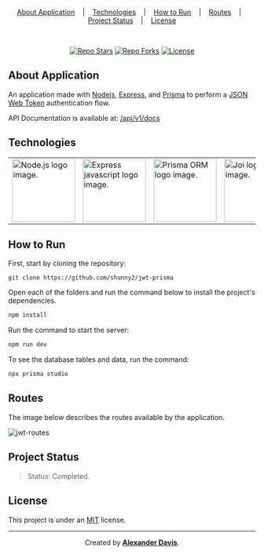 <p align="center">
  <a href="#about-application">About Application</a>
  &nbsp;&nbsp;&nbsp;|&nbsp;&nbsp;&nbsp;
  <a href="#technologies">Technologies</a>
  &nbsp;&nbsp;&nbsp;|&nbsp;&nbsp;&nbsp;
  <a href="#how-to-run">How to Run</a>
  &nbsp;&nbsp;&nbsp;|&nbsp;&nbsp;&nbsp;
  <a href="#routes">Routes</a>
  &nbsp;&nbsp;&nbsp;|&nbsp;&nbsp;&nbsp;
  <a href="#project-status">Project Status</a>
  &nbsp;&nbsp;&nbsp;|&nbsp;&nbsp;&nbsp;
  <a href="#license">License</a>
</p>

</br>

<p align="center">
<a href="https://img.shields.io/github/stars/shunny2/jwt-prisma?style=social"><img src="https://img.shields.io/github/stars/shunny2/jwt-prisma?style=social" alt="Repo Stars"/></a>
<a href="https://img.shields.io/github/forks/shunny2/jwt-prisma?style=social"><img src="https://img.shields.io/github/forks/shunny2/jwt-prisma?style=social" alt="Repo Forks"/></a>
<a href="https://img.shields.io/github/license/shunny2/jwt-prisma"><img src="https://img.shields.io/github/license/shunny2/jwt-prisma" alt="License"/></a>
</p>

## About Application

An application made with [Nodejs](https://nodejs.org/en/), [Express](https://expressjs.com/), and [Prisma](https://www.prisma.io/) to perform a [JSON Web Token](https://jwt.io/introduction#:~:text=JSON%20Web%20Token%20(JWT)%20is,because%20it%20is%20digitally%20signed.) authentication flow.

API Documentation is available at: [/api/v1/docs](http://localhost:3333/api/v1/docs)

## Technologies

<table>
  <thead>
  </thead>
  <tbody>
    <td>
      <a href="https://nodejs.org/en/" title="NodeJS"><img width="128" height="128" src="https://cdn.worldvectorlogo.com/logos/nodejs-1.svg" alt="Node.js logo image." /></a>
    </td>
    <td>
      <a href="https://expressjs.com/" title="Express"><img width="128" height="128" src="https://cdn.worldvectorlogo.com/logos/express-109.svg" alt="Express javascript logo image." /></a>
    </td>
    <td>
      <a href="https://www.prisma.io/" title="Prisma ORM"><img width="128" height="128" src="https://cdn.worldvectorlogo.com/logos/prisma-2.svg" alt="Prisma ORM logo image." /></a>
    </td>
    <td>
      <a href="https://joi.dev/" title="JOI Validation"><img width="128" height="128" src="https://joi.dev/img/joiLogo.jpg" alt="Joi logo image." /></a>
    </td>
    <td>
      <a href="https://swagger.io/" title="Swagger Documentation"><img width="128" height="128" src="https://static1.smartbear.co/swagger/media/assets/images/swagger_logo.svg" alt="Swagger logo image." /></a>
    </td>
  </tbody>
</table>

## How to Run

First, start by cloning the repository:
```shell
git clone https://github.com/shunny2/jwt-prisma
```

Open each of the folders and run the command below to install the project's dependencies.
```bash
npm install
```

Run the command to start the server:
```bash
npm run dev
```

To see the database tables and data, run the command:
```bash
npx prisma studio
```

## Routes

The image below describes the routes available by the application.

![jwt-routes](https://user-images.githubusercontent.com/72872854/215277003-bef13fe9-5390-4ccf-a56b-447ee74d02a1.png)

## Project Status

> Status: Completed.

## License

This project is under an [MIT](https://opensource.org/licenses/MIT) license.

<hr/>

<p align="center">Created by <a href="https://github.com/shunny2"><b>Alexander Davis</b></a>.</p>
